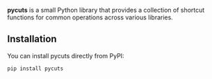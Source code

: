 **pycuts** is a small Python library that provides a collection of shortcut functions for common operations across various libraries.

## Installation

You can install pycuts directly from PyPI:

```bash
pip install pycuts

